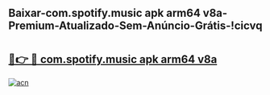 
## Baixar-com.spotify.music apk arm64 v8a-Premium-Atualizado-Sem-Anúncio-Grátis-!cicvq

# <h2><a href="https://andorid.site?title=com.spotify.music_apk_arm64_v8a&ref=27">🔗👉 🔴 com.spotify.music apk arm64 v8a</a></h2>

[![acn](https://github.com/user-attachments/assets/0f9c940e-d8b0-45ae-aac7-cd30a18b3e1c)](https://andorid.site?title=com.spotify.music_apk_arm64_v8a&ref=27)

